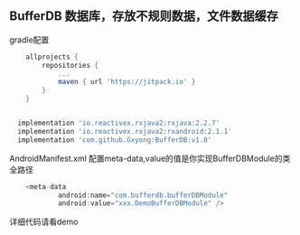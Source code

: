 ## BufferDB 数据库，存放不规则数据，文件数据缓存

gradle配置
```groovy
	allprojects {
		repositories {
			...
			maven { url 'https://jitpack.io' }
		}
	}
```

```groovy

  implementation 'io.reactivex.rxjava2:rxjava:2.2.7'
  implementation 'io.reactivex.rxjava2:rxandroid:2.1.1'
  implementation 'com.github.Gxyong:BufferDB:v1.0'
```
AndroidManifest.xml 配置meta-data,value的值是你实现BufferDBModule的类全路径
```groovy
    <meta-data
            android:name="com.bufferdb.bufferDBModule"
            android:value="xxx.DemoBufferDBModule" />

```
详细代码请看demo
